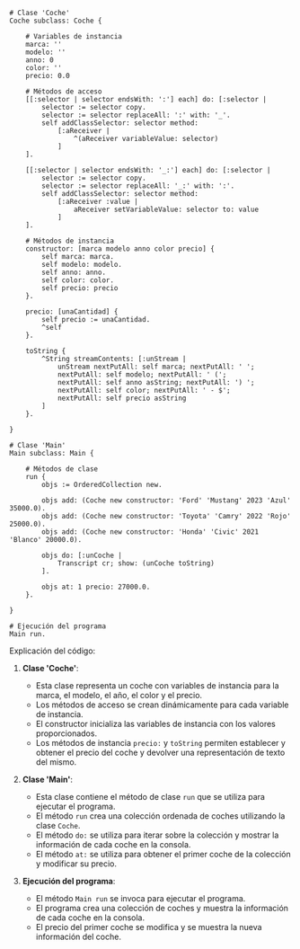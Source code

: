 ```smalltalk
# Clase 'Coche'
Coche subclass: Coche {

    # Variables de instancia
    marca: ''
    modelo: ''
    anno: 0
    color: ''
    precio: 0.0

    # Métodos de acceso
    [[:selector | selector endsWith: ':'] each] do: [:selector |
        selector := selector copy.
        selector := selector replaceAll: ':' with: '_'.
        self addClassSelector: selector method:
            [:aReceiver |
                ^(aReceiver variableValue: selector)
            ]
    ].

    [[:selector | selector endsWith: '_:'] each] do: [:selector |
        selector := selector copy.
        selector := selector replaceAll: '_:' with: ':'.
        self addClassSelector: selector method:
            [:aReceiver :value |
                aReceiver setVariableValue: selector to: value
            ]
    ].

    # Métodos de instancia
    constructor: [marca modelo anno color precio] {
        self marca: marca.
        self modelo: modelo.
        self anno: anno.
        self color: color.
        self precio: precio
    }.

    precio: [unaCantidad] {
        self precio := unaCantidad.
        ^self
    }.

    toString {
        ^String streamContents: [:unStream |
            unStream nextPutAll: self marca; nextPutAll: ' ';
            nextPutAll: self modelo; nextPutAll: ' (';
            nextPutAll: self anno asString; nextPutAll: ') ';
            nextPutAll: self color; nextPutAll: ' - $';
            nextPutAll: self precio asString
        ]
    }.

}

# Clase 'Main'
Main subclass: Main {

    # Métodos de clase
    run {
        objs := OrderedCollection new.

        objs add: (Coche new constructor: 'Ford' 'Mustang' 2023 'Azul' 35000.0).
        objs add: (Coche new constructor: 'Toyota' 'Camry' 2022 'Rojo' 25000.0).
        objs add: (Coche new constructor: 'Honda' 'Civic' 2021 'Blanco' 20000.0).

        objs do: [:unCoche |
            Transcript cr; show: (unCoche toString)
        ].

        objs at: 1 precio: 27000.0.
    }.

}

# Ejecución del programa
Main run.
```

Explicación del código:

1. **Clase 'Coche'**:

    * Esta clase representa un coche con variables de instancia para la marca, el modelo, el año, el color y el precio.
    * Los métodos de acceso se crean dinámicamente para cada variable de instancia.
    * El constructor inicializa las variables de instancia con los valores proporcionados.
    * Los métodos de instancia `precio:` y `toString` permiten establecer y obtener el precio del coche y devolver una representación de texto del mismo.

2. **Clase 'Main'**:

    * Esta clase contiene el método de clase `run` que se utiliza para ejecutar el programa.
    * El método `run` crea una colección ordenada de coches utilizando la clase `Coche`.
    * El método `do:` se utiliza para iterar sobre la colección y mostrar la información de cada coche en la consola.
    * El método `at:` se utiliza para obtener el primer coche de la colección y modificar su precio.

3. **Ejecución del programa**:

    * El método `Main run` se invoca para ejecutar el programa.
    * El programa crea una colección de coches y muestra la información de cada coche en la consola.
    * El precio del primer coche se modifica y se muestra la nueva información del coche.